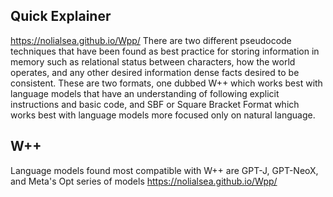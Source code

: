 ## Quick Explainer
https://nolialsea.github.io/Wpp/
There are two different pseudocode techniques that have been found as best practice for storing information in memory such as relational status between characters, how the world operates, and any other desired information dense facts desired to be consistent. These are two formats, one dubbed W++ which works best with language models that have an understanding of following explicit instructions and basic code, and SBF or Square Bracket Format which works best with language models more focused only on natural language.

## W++
Language models found most compatible with W++ are GPT-J, GPT-NeoX, and Meta's Opt series of models
https://nolialsea.github.io/Wpp/